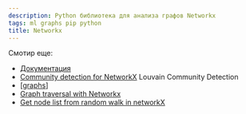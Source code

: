 ```yaml
---
description: Python библиотека для анализа графов Networkx
tags: ml graphs pip python
title: Networkx
---
```

Смотир еще:

- [Документация](https://networkx.org/)
- [Community detection for NetworkX](https://python-louvain.readthedocs.io/en/latest/index.html) Louvain Community Detection
- [[graphs]]
- [Graph traversal with Networkx](https://stackoverflow.com/questions/14259233/graph-traversal-with-networkx-python)
- [Get node list from random walk in networkX](https://stackoverflow.com/questions/37311651/get-node-list-from-random-walk-in-networkx)

[//begin]: # "Autogenerated link references for markdown compatibility"
[graphs]: ../lists/graphs "Machine learning with graphs"
[//end]: # "Autogenerated link references"